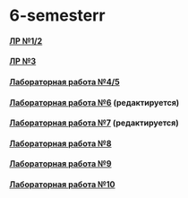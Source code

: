 # 6-semesterr
#### <a href = https://replit.com/@Vermillionsl/LR-12#main.py> ЛР №1/2</a>

#### <a href = https://colab.research.google.com/drive/1XnqodptxitmRVxt1dYqoP-vuTU_lYVK7#scrollTo> ЛР №3</a>

#### <a href = https://colab.research.google.com/drive/1qIYHEacrMH6VxQvuDL3CPEeKSGLzW_uS?usp> Лабораторная работа №4/5</a>

#### <a href = https://github.com/SArtemS/Lab6_6> Лабораторная работа №6</a> (редактируется)

#### <a href = https://github.com/SArtemS/Lab6_7> Лабораторная работа №7</a> (редактируется)

#### <a href = https://github.com/SArtemS/Lab6_8> Лабораторная работа №8</a>

#### <a href = https://github.com/SArtemS/Lab6_9> Лабораторная работа №9</a>

#### <a href = https://github.com/SArtemS/Lab6_10> Лабораторная работа №10</a>
